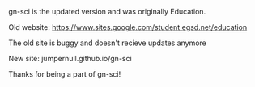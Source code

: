 gn-sci is the updated version and was originally  Education.

Old website: https://www.sites.google.com/student.egsd.net/education

The old site is buggy and doesn't recieve updates anymore

New site: jumpernull.github.io/gn-sci

Thanks for being a part of gn-sci!
